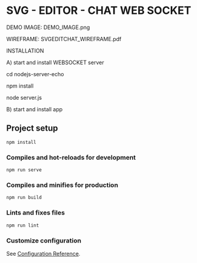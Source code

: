 # SVG - EDITOR - CHAT WEB SOCKET

DEMO IMAGE: DEMO_IMAGE.png

WIREFRAME: SVGEDITCHAT_WIREFRAME.pdf



INSTALLATION

A) start and install WEBSOCKET server

cd nodejs-server-echo

npm install

node server.js


B) start and install app

## Project setup
```
npm install
```

### Compiles and hot-reloads for development
```
npm run serve
```

### Compiles and minifies for production
```
npm run build
```

### Lints and fixes files
```
npm run lint
```

### Customize configuration
See [Configuration Reference](https://cli.vuejs.org/config/).
